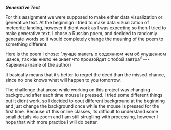 ***Generative Text***

For this assignment we were supposed to make either data visualization or generative text. At the beginnign I tried to make data vizualization of meteorite landing, however it didnt work as I was expecting so then I tried to make generative text. I chose a Russian poem, and decided to randomly generate words so it would completely change the meaning of the poem to something different. 

Here is the poem I chose: 
"лучше жалеть о содеянном чем об упущенном шансе,
так как никто не знает что произойдет с тобой завтра"
 ---Каренина (name of the author)
 
It basically means that it’s better to regret the deed than the missed chance, since no one knows what will happen to you tomorrow. 
 
The challenge that arose while working on this project was changing background after each time mouse is pressed. I tried some different things but it didnt work, so I decided to oout different background at the beginning and just change the background once while the mouse is pressed for the first time. 
Because of this online classes, its difficult to understand some small details via zoom and I am still struglling with processing, however I hope that with more practice I will do better. 
